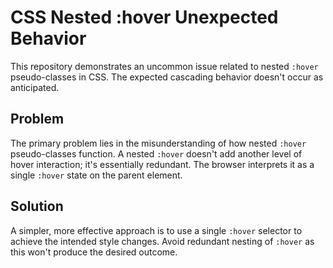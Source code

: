 # CSS Nested :hover Unexpected Behavior

This repository demonstrates an uncommon issue related to nested `:hover` pseudo-classes in CSS.  The expected cascading behavior doesn't occur as anticipated.

## Problem

The primary problem lies in the misunderstanding of how nested `:hover` pseudo-classes function.  A nested `:hover` doesn't add another level of hover interaction; it's essentially redundant.  The browser interprets it as a single `:hover` state on the parent element.

## Solution

A simpler, more effective approach is to use a single `:hover` selector to achieve the intended style changes.  Avoid redundant nesting of `:hover` as this won't produce the desired outcome.